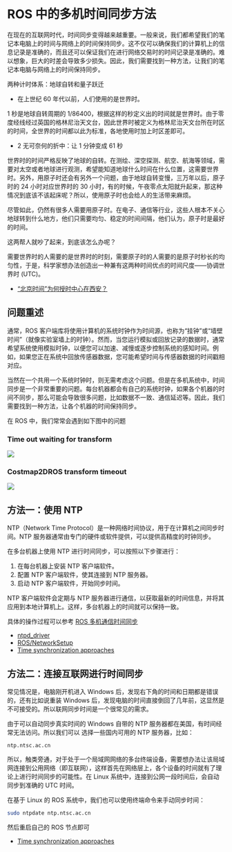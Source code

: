 # ROS 中的多机时间同步方法

在现在的互联网时代，时间同步变得越来越重要。一般来说，我们都希望我们的笔记本电脑上的时间与网络上的时间保持同步。这不仅可以确保我们的计算机上的信息记录是准确的，而且还可以保证我们在进行网络交易时的时间记录是准确的。难以想象，巨大的时差会导致多少损失。因此，我们需要找到一种方法，让我们的笔记本电脑与网络上的时间保持同步。

两种计时体系：地球自转和量子跃迁

- 在上世纪 60 年代以前，人们使用的是世界时。

1 秒是地球自转周期的 1/86400，根据这样的秒定义出的时间就是世界时。由于零度经线经过英国的格林尼治天文台，因此世界时被定义为格林尼治天文台所在时区的时间，全世界的时间都以此为标准，各地使用时加上时区差即可。

- 2 无可奈何的折中：让 1 分钟变成 61 秒

世界时的时间严格反映了地球的自转。在测绘、深空探测、航空、航海等领域，需要对太空或者地球进行观测，希望能知道地球什么时间在什么位置，这需要世界时。另外，用原子时还会有另外一个问题，由于地球自转变慢，三万年以后，原子时的 24 小时对应世界时的 30 小时，有的时候，午夜零点太阳就升起来，那这种情况到底该不该起床呢？所以，使用原子时也会给人的生活带来麻烦。

尽管如此，仍然有很多人需要用原子时。在电子、通信等行业，这些人根本不关心地球转到什么地方，他们只需要均匀、稳定的时间间隔，他们认为，原子时是最好的时间。

这两帮人就吵了起来，到底该怎么办呢？

需要世界时的人需要的是世界时的时刻，需要原子时的人需要的是原子时秒长的均匀性，于是，科学家想办法创造出一种兼有这两种时间优点的时间尺度——协调世界时 (UTC)。

- [“北京时间”为何授时中心在西安？](https://in.iphy.ac.cn/emagazine/o/news.php?id=24605)

## 问题重述

通常，ROS 客户端库将使用计算机的系统时钟作为时间源，也称为“挂钟”或“墙壁时间”（就像实验室墙上的时钟）。然而，当您运行模拟或回放记录的数据时，通常希望系统使用模拟时钟，以便您可以加速、减慢或逐步控制系统的感知时间。例如，如果您正在系统中回放传感器数据，您可能希望时间与传感器数据的时间戳相对应。

当然在一个共用一个系统时钟时，则无需考虑这个问题。但是在多机系统中，时间同步是一个非常重要的问题。每台机器都会有自己的系统时钟，如果各个机器的时间不同步，那么可能会导致很多问题，比如数据不一致、通信延迟等。因此，我们需要找到一种方法，让各个机器的时间保持同步。

在 ROS 中，我们常常会遇到如下图中的问题
### Time out waiting for transform
![](https://tianbot-pic.oss-cn-beijing.aliyuncs.com/tianbot-pic/Tianbot-Doc20240720111444.png)

### Costmap2DROS transform timeout

![](https://tianbot-pic.oss-cn-beijing.aliyuncs.com/tianbot-pic/Tianbot-Doc20240720111521.png)

## 方法一：使用 NTP

NTP（Network Time Protocol）是一种网络时间协议，用于在计算机之间同步时间。NTP 服务器通常由专门的硬件或软件提供，可以提供高精度的时钟同步。

在多台机器上使用 NTP 进行时间同步，可以按照以下步骤进行：

1. 在每台机器上安装 NTP 客户端软件。
2. 配置 NTP 客户端软件，使其连接到 NTP 服务器。
3. 启动 NTP 客户端软件，开始同步时间。

NTP 客户端软件会定期与 NTP 服务器进行通信，以获取最新的时间信息，并将其应用到本地计算机上。这样，多台机器上的时间就可以保持一致。

具体的操作过程可以参考 [ROS 多机通信时间同步](https://blog.csdn.net/qq_34911636/article/details/119044440?)


- [ntpd_driver](https://wiki.ros.org/ntpd_driver)
- [ROS/NetworkSetup](https://wiki.ros.org/ROS/NetworkSetup#.)
- [Time synchronization approaches](https://answers.ros.org/question/379750/time-synchronization-approaches/)

## 方法二：连接互联网进行时间同步

常见情况是，电脑刚开机进入 Windows 后，发现右下角的时间和日期都是错误的，还有比如说重装 Windows 后，发现电脑的时间直接倒回了几年前，这显然是不可接受的。所以联网同步时间是一个很常见的需求。

由于可以自动同步真实时间的 Windows 自带的 NTP 服务器都在美国，有时间经常无法访问。所以我们可以
选择一些国内可用的 NTP 服务器，比如：
```
ntp.ntsc.ac.cn
```
所以，触类旁通，对于处于一个局域网网络的多台终端设备，需要想办法让该局域网连接到公用网络（即互联网），这样首先在网络层上，各个设备的时间就有了理论上进行时间同步的可能性。在 Linux 系统中，连接到公网一段时间后，会自动同步到准确的 UTC 时间。

在基于 Linux 的 ROS 系统中，我们也可以使用终端命令来手动同步时间：
```bash
sudo ntpdate ntp.ntsc.ac.cn
```

然后重启自己的 ROS 节点即可

- [Time synchronization approaches](https://answers.ros.org/question/379750/time-synchronization-approaches/)